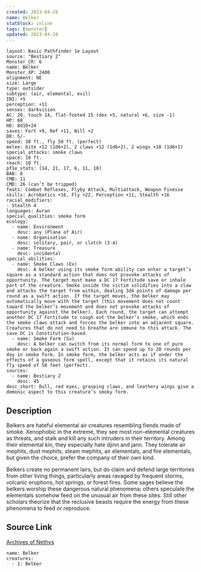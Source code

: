 ```yaml
---
created: 2023-04-28
name: Belker
statblock: inline
tags: [monster]
updated: 2023-04-28
---
```

```statblock
layout: Basic Pathfinder 1e Layout
source: "Bestiary 2"
Monster_CR: 6
name: Belker
Monster_XP: 2400
alignment: NE
size: Large
type: outsider
subtype: (air, elemental, evil)
INI: +5
perception: +11
senses: darkvision
AC: 20, touch 14, flat-footed 15 (dex +5, natural +6, size -1)
HP: 68
HD: 8d10+24
saves: Fort +9, Ref +11, Will +2
DR: 5/-
speed: 30 ft., fly 50 ft. (perfect)
melee: bite +12 (1d6+2), 2 claws +12 (1d6+2), 2 wings +10 (1d6+1)
special_attacks: smoke claws
space: 10 ft.
reach: 10 ft.
pf1e_stats: [14, 21, 17, 6, 11, 10]
BAB: 8
CMB: 11
CMD: 26 (can’t be tripped)
feats: Combat Reflexes, Flyby Attack, Multiattack, Weapon Finesse
skills: Acrobatics +16, Fly +22, Perception +11, Stealth +16
racial_modifiers:
- Stealth 4
languages: Auran
special_qualities: smoke form
ecology:
  - name: Environment
    desc: any (Plane of Air)
  - name: Organisation
    desc: solitary, pair, or clutch (3-4)
  - name: Treasure
    desc: incidental
special_abilities:
  - name: Smoke Claws (Ex)
    desc: A belker using its smoke form ability can enter a target’s square as a standard action that does not provoke attacks of opportunity. The target must make a DC 17 Fortitude save or inhale part of the creature. Smoke inside the victim solidifies into a claw and attacks the target from within, dealing 3d4 points of damage per round as a swift action. If the target moves, the belker may automatically move with the target (this movement does not count toward the belker’s movement and does not provoke attacks of opportunity against the belker). Each round, the target can attempt another DC 17 Fortitude to cough out the belker’s smoke, which ends the smoke claws attack and forces the belker into an adjacent square. Creatures that do not need to breathe are immune to this attack. The save DC is Constitution-based.
  - name: Smoke Form (Su)
    desc: A belker can switch from its normal form to one of pure smoke or back again a swift action. It can spend up to 20 rounds per day in smoke form. In smoke form, the belker acts as if under the effects of a gaseous form spell, except that it retains its natural fly speed of 50 feet (perfect).
sources:
  - name: Bestiary 2
    desc: 45
desc_short: Dull, red eyes, grasping claws, and leathery wings give a demonic aspect to this creature’s smoky form. 
```
## Description
Belkers are hateful elemental air creatures resembling fiends made of smoke. Xenophobic in the extreme, they see most non-elemental creatures as threats, and stalk and kill any such intruders in their territory. Among their elemental kin, they especially hate djinn and jann. They tolerate air mephits, dust mephits, steam mephits, air elementals, and fire elementals, but given the choice, prefer the company of their own kind. 

Belkers create no permanent lairs, but do claim and defend large territories from other living things, particularly areas ravaged by frequent storms, volcanic eruptions, hot springs, or forest fires. Some sages believe the belkers worship these dangerous natural phenomena; others speculate the elementals somehow feed on the unusual air from these sites. Still other scholars theorize that the reclusive beasts require the energy from these phenomena to feed or reproduce.
## Source Link
[Archives of Nethys](https://aonprd.com/MonsterDisplay.aspx?ItemName=Belker)
```encounter-table
name: Belker
creatures:
  - 1: Belker
```
